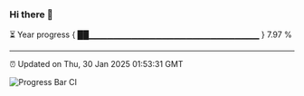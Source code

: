 ### Hi there 👋

⏳ Year progress { ██▁▁▁▁▁▁▁▁▁▁▁▁▁▁▁▁▁▁▁▁▁▁▁▁▁▁▁▁ } 7.97 %

---

⏰ Updated on Thu, 30 Jan 2025 01:53:31 GMT

![Progress Bar CI](https://github.com/IshwaranRudhara/GIT-ACTION/workflows/Progress%20Bar%20CI/badge.svg)
